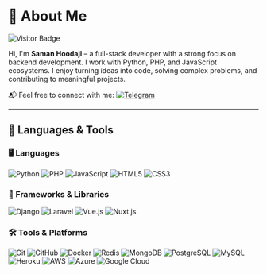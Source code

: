 # 👋 About Me
![Visitor Badge](https://visitor-badge.laobi.icu/badge?page_id=realSamy)

Hi, I'm **Saman Hoodaji** – a full-stack developer with a strong focus on backend development. I work with Python, PHP, and JavaScript ecosystems. I enjoy turning ideas into code, solving complex problems, and contributing to meaningful projects.

📬 Feel free to connect with me:
[![Telegram](https://img.shields.io/badge/Telegram-2CA5E0?style=flat-square&logo=telegram&logoColor=white)](https://t.me/realSamy)

---

## 🧰 Languages & Tools

### 🖥️ Languages
![Python](https://img.shields.io/badge/Python-3776AB?style=flat-square&logo=python&logoColor=white)
![PHP](https://img.shields.io/badge/PHP-777BB4?style=flat-square&logo=php&logoColor=white)
![JavaScript](https://img.shields.io/badge/JavaScript-F7DF1E?style=flat-square&logo=javascript&logoColor=black)
![HTML5](https://img.shields.io/badge/HTML5-E34F26?style=flat-square&logo=html5&logoColor=white)
![CSS3](https://img.shields.io/badge/CSS3-1572B6?style=flat-square&logo=css&logoColor=white)

### 🧱 Frameworks & Libraries
![Django](https://img.shields.io/badge/Django-092E20?style=flat-square&logo=django&logoColor=white)
![Laravel](https://img.shields.io/badge/Laravel-F55247?style=flat-square&logo=laravel&logoColor=white)
![Vue.js](https://img.shields.io/badge/Vue.js-4FC08D?style=flat-square&logo=vue.js&logoColor=white)
![Nuxt.js](https://img.shields.io/badge/Nuxt.js-00C58E?style=flat-square&logo=nuxt&logoColor=white)

### 🛠️ Tools & Platforms
![Git](https://img.shields.io/badge/Git-F05032?style=flat-square&logo=git&logoColor=white)
![GitHub](https://img.shields.io/badge/GitHub-181717?style=flat-square&logo=github)
![Docker](https://img.shields.io/badge/Docker-2496ED?style=flat-square&logo=docker&logoColor=white)
![Redis](https://img.shields.io/badge/Redis-DC382D?style=flat-square&logo=redis&logoColor=white)
![MongoDB](https://img.shields.io/badge/MongoDB-47A248?style=flat-square&logo=mongodb&logoColor=white)
![PostgreSQL](https://img.shields.io/badge/PostgreSQL-336791?style=flat-square&logo=postgresql&logoColor=white)
![MySQL](https://img.shields.io/badge/MySQL-4479A1?style=flat-square&logo=mysql&logoColor=white)
![Heroku](https://img.shields.io/badge/Heroku-430098?style=flat-square&logo=heroku&logoColor=white)
![AWS](https://img.shields.io/badge/AWS-232F3E?style=flat-square&logo=amazon-aws)
![Azure](https://img.shields.io/badge/Azure-0078D4?style=flat-square&logo=microsoft-azure)
![Google Cloud](https://img.shields.io/badge/Google_Cloud-4285F4?style=flat-square&logo=google-cloud&logoColor=white)
